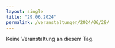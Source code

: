 ```yaml
---
layout: single
title: "29.06.2024"
permalink: /veranstaltungen/2024/06/29/
---
```


Keine Veranstaltung an diesem Tag.
